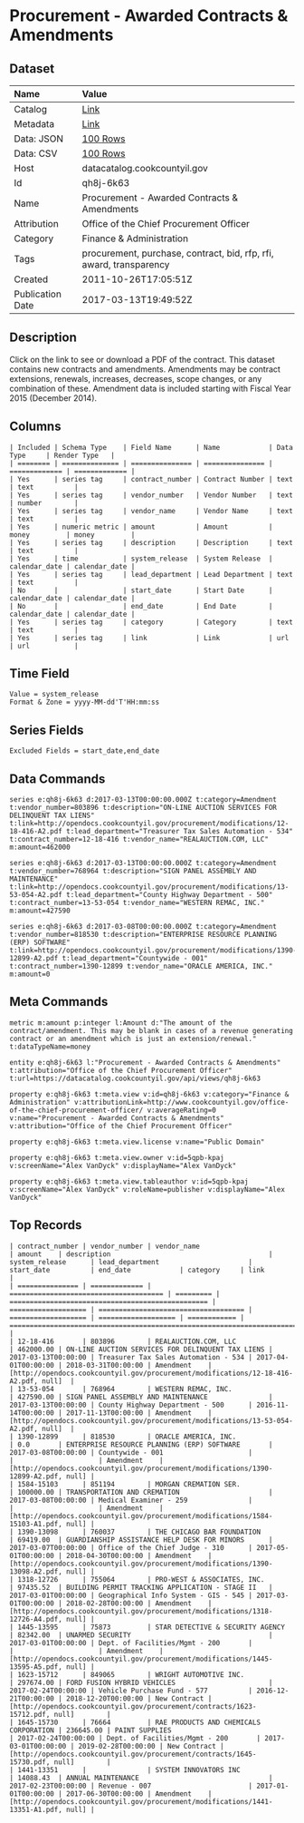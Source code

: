 # Procurement - Awarded Contracts & Amendments

## Dataset

| Name | Value |
| :--- | :---- |
| Catalog | [Link](https://catalog.data.gov/dataset/office-of-the-chief-procurement-officer-awarded-contracts-549ba) |
| Metadata | [Link](https://datacatalog.cookcountyil.gov/api/views/qh8j-6k63) |
| Data: JSON | [100 Rows](https://datacatalog.cookcountyil.gov/api/views/qh8j-6k63/rows.json?max_rows=100) |
| Data: CSV | [100 Rows](https://datacatalog.cookcountyil.gov/api/views/qh8j-6k63/rows.csv?max_rows=100) |
| Host | datacatalog.cookcountyil.gov |
| Id | qh8j-6k63 |
| Name | Procurement - Awarded Contracts & Amendments |
| Attribution | Office of the Chief Procurement Officer |
| Category | Finance & Administration |
| Tags | procurement, purchase, contract, bid, rfp, rfi, award, transparency |
| Created | 2011-10-26T17:05:51Z |
| Publication Date | 2017-03-13T19:49:52Z |

## Description

Click on the link to see or download a PDF of the contract. This dataset contains new contracts and amendments. Amendments may be contract extensions, renewals, increases, decreases, scope changes, or any combination of these. Amendment data is included starting with Fiscal Year 2015 (December 2014).

## Columns

```ls
| Included | Schema Type    | Field Name      | Name            | Data Type     | Render Type   |
| ======== | ============== | =============== | =============== | ============= | ============= |
| Yes      | series tag     | contract_number | Contract Number | text          | text          |
| Yes      | series tag     | vendor_number   | Vendor Number   | text          | number        |
| Yes      | series tag     | vendor_name     | Vendor Name     | text          | text          |
| Yes      | numeric metric | amount          | Amount          | money         | money         |
| Yes      | series tag     | description     | Description     | text          | text          |
| Yes      | time           | system_release  | System Release  | calendar_date | calendar_date |
| Yes      | series tag     | lead_department | Lead Department | text          | text          |
| No       |                | start_date      | Start Date      | calendar_date | calendar_date |
| No       |                | end_date        | End Date        | calendar_date | calendar_date |
| Yes      | series tag     | category        | Category        | text          | text          |
| Yes      | series tag     | link            | Link            | url           | url           |
```

## Time Field

```ls
Value = system_release
Format & Zone = yyyy-MM-dd'T'HH:mm:ss
```

## Series Fields

```ls
Excluded Fields = start_date,end_date
```

## Data Commands

```ls
series e:qh8j-6k63 d:2017-03-13T00:00:00.000Z t:category=Amendment t:vendor_number=803896 t:description="ON-LINE AUCTION SERVICES FOR DELINQUENT TAX LIENS" t:link=http://opendocs.cookcountyil.gov/procurement/modifications/12-18-416-A2.pdf t:lead_department="Treasurer Tax Sales Automation - 534" t:contract_number=12-18-416 t:vendor_name="REALAUCTION.COM, LLC" m:amount=462000

series e:qh8j-6k63 d:2017-03-13T00:00:00.000Z t:category=Amendment t:vendor_number=768964 t:description="SIGN PANEL ASSEMBLY AND MAINTENANCE" t:link=http://opendocs.cookcountyil.gov/procurement/modifications/13-53-054-A2.pdf t:lead_department="County Highway Department - 500" t:contract_number=13-53-054 t:vendor_name="WESTERN REMAC, INC." m:amount=427590

series e:qh8j-6k63 d:2017-03-08T00:00:00.000Z t:category=Amendment t:vendor_number=818530 t:description="ENTERPRISE RESOURCE PLANNING (ERP) SOFTWARE" t:link=http://opendocs.cookcountyil.gov/procurement/modifications/1390-12899-A2.pdf t:lead_department="Countywide - 001" t:contract_number=1390-12899 t:vendor_name="ORACLE AMERICA, INC." m:amount=0
```

## Meta Commands

```ls
metric m:amount p:integer l:Amount d:"The amount of the contract/amendment. This may be blank in cases of a revenue generating contract or an amendment which is just an extension/renewal." t:dataTypeName=money

entity e:qh8j-6k63 l:"Procurement - Awarded Contracts & Amendments" t:attribution="Office of the Chief Procurement Officer" t:url=https://datacatalog.cookcountyil.gov/api/views/qh8j-6k63

property e:qh8j-6k63 t:meta.view v:id=qh8j-6k63 v:category="Finance & Administration" v:attributionLink=http://www.cookcountyil.gov/office-of-the-chief-procurement-officer/ v:averageRating=0 v:name="Procurement - Awarded Contracts & Amendments" v:attribution="Office of the Chief Procurement Officer"

property e:qh8j-6k63 t:meta.view.license v:name="Public Domain"

property e:qh8j-6k63 t:meta.view.owner v:id=5qpb-kpaj v:screenName="Alex VanDyck" v:displayName="Alex VanDyck"

property e:qh8j-6k63 t:meta.view.tableauthor v:id=5qpb-kpaj v:screenName="Alex VanDyck" v:roleName=publisher v:displayName="Alex VanDyck"
```

## Top Records

```ls
| contract_number | vendor_number | vendor_name                            | amount    | description                                       | system_release      | lead_department                      | start_date          | end_date            | category     | link                                                                                 | 
| =============== | ============= | ====================================== | ========= | ================================================= | =================== | ==================================== | =================== | =================== | ============ | ==================================================================================== | 
| 12-18-416       | 803896        | REALAUCTION.COM, LLC                   | 462000.00 | ON-LINE AUCTION SERVICES FOR DELINQUENT TAX LIENS | 2017-03-13T00:00:00 | Treasurer Tax Sales Automation - 534 | 2017-04-01T00:00:00 | 2018-03-31T00:00:00 | Amendment    | [http://opendocs.cookcountyil.gov/procurement/modifications/12-18-416-A2.pdf, null]  | 
| 13-53-054       | 768964        | WESTERN REMAC, INC.                    | 427590.00 | SIGN PANEL ASSEMBLY AND MAINTENANCE               | 2017-03-13T00:00:00 | County Highway Department - 500      | 2016-11-14T00:00:00 | 2017-11-13T00:00:00 | Amendment    | [http://opendocs.cookcountyil.gov/procurement/modifications/13-53-054-A2.pdf, null]  | 
| 1390-12899      | 818530        | ORACLE AMERICA, INC.                   | 0.0       | ENTERPRISE RESOURCE PLANNING (ERP) SOFTWARE       | 2017-03-08T00:00:00 | Countywide - 001                     |                     |                     | Amendment    | [http://opendocs.cookcountyil.gov/procurement/modifications/1390-12899-A2.pdf, null] | 
| 1584-15103      | 851194        | MORGAN CREMATION SER.                  | 100000.00 | TRANSPORTATION AND CREMATION                      | 2017-03-08T00:00:00 | Medical Examiner - 259               |                     |                     | Amendment    | [http://opendocs.cookcountyil.gov/procurement/modifications/1584-15103-A1.pdf, null] | 
| 1390-13098      | 760037        | THE CHICAGO BAR FOUNDATION             | 69419.00  | GUARDIANSHIP ASSISTANCE HELP DESK FOR MINORS      | 2017-03-07T00:00:00 | Office of the Chief Judge - 310      | 2017-05-01T00:00:00 | 2018-04-30T00:00:00 | Amendment    | [http://opendocs.cookcountyil.gov/procurement/modifications/1390-13098-A2.pdf, null] | 
| 1318-12726      | 755064        | PRO-WEST & ASSOCIATES, INC.            | 97435.52  | BUILDING PERMIT TRACKING APPLICATION - STAGE II   | 2017-03-01T00:00:00 | Geographical Info System - GIS - 545 | 2017-03-01T00:00:00 | 2018-02-28T00:00:00 | Amendment    | [http://opendocs.cookcountyil.gov/procurement/modifications/1318-12726-A4.pdf, null] | 
| 1445-13595      | 75873         | STAR DETECTIVE & SECURITY AGENCY       | 82342.00  | UNARMED SECURITY                                  | 2017-03-01T00:00:00 | Dept. of Facilities/Mgmt - 200       |                     |                     | Amendment    | [http://opendocs.cookcountyil.gov/procurement/modifications/1445-13595-A5.pdf, null] | 
| 1623-15712      | 849065        | WRIGHT AUTOMOTIVE INC.                 | 297674.00 | FORD FUSION HYBRID VEHICLES                       | 2017-02-24T00:00:00 | Vehicle Purchase Fund - 577          | 2016-12-21T00:00:00 | 2018-12-20T00:00:00 | New Contract | [http://opendocs.cookcountyil.gov/procurement/contracts/1623-15712.pdf, null]        | 
| 1645-15730      | 76664         | RAE PRODUCTS AND CHEMICALS CORPORATION | 236645.00 | PAINT SUPPLIES                                    | 2017-02-24T00:00:00 | Dept. of Facilities/Mgmt - 200       | 2017-03-01T00:00:00 | 2019-02-28T00:00:00 | New Contract | [http://opendocs.cookcountyil.gov/procurement/contracts/1645-15730.pdf, null]        | 
| 1441-13351      |               | SYSTEM INNOVATORS INC                  | 14088.43  | ANNUAL MAINTENANCE                                | 2017-02-23T00:00:00 | Revenue - 007                        | 2017-01-01T00:00:00 | 2017-06-30T00:00:00 | Amendment    | [http://opendocs.cookcountyil.gov/procurement/modifications/1441-13351-A1.pdf, null] | 
```